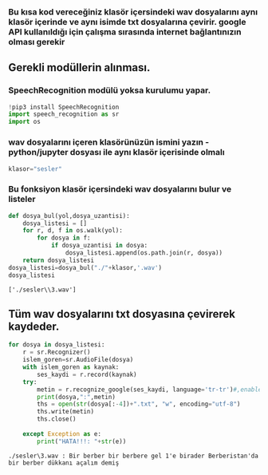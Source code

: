 
### Bu kısa kod vereceğiniz klasör içersindeki wav dosyalarını aynı klasör içerinde ve aynı isimde txt dosyalarına çevirir. google API kullanıldığı için çalışma sırasında internet bağlantınızın olması gerekir
## Gerekli modüllerin alınması.
### SpeechRecognition modülü yoksa kurulumu yapar.

```python
!pip3 install SpeechRecognition
import speech_recognition as sr
import os
```

### wav dosyalarını içeren klasörünüzün ismini yazın - python/jupyter dosyası ile aynı klasör içerisinde olmalı


```python
klasor="sesler"
```

### Bu fonksiyon klasör içersindeki wav dosyalarını bulur ve listeler


```python
def dosya_bul(yol,dosya_uzantisi):
    dosya_listesi = []
    for r, d, f in os.walk(yol):
        for dosya in f:
            if dosya_uzantisi in dosya:
                dosya_listesi.append(os.path.join(r, dosya))  
    return dosya_listesi
dosya_listesi=dosya_bul("./"+klasor,'.wav')
dosya_listesi
```




    ['./sesler\\3.wav']



## Tüm wav dosyalarını txt dosyasına çevirerek kaydeder.


```python
for dosya in dosya_listesi:
    r = sr.Recognizer()
    islem_goren=sr.AudioFile(dosya)
    with islem_goren as kaynak:
        ses_kaydi = r.record(kaynak)
    try:
        metin = r.recognize_google(ses_kaydi, language='tr-tr')#,enable_word_time_offsets=True)#,"enableWordTimeOffsets": true)
        print(dosya,":",metin)
        ths = open(str(dosya[:-4])+".txt", "w", encoding="utf-8")
        ths.write(metin)
        ths.close()
        
    except Exception as e:
        print("HATA!!!: "+str(e))
```

    ./sesler\3.wav : Bir berber bir berbere gel 1'e birader Berberistan'da bir berber dükkanı açalım demiş
    
